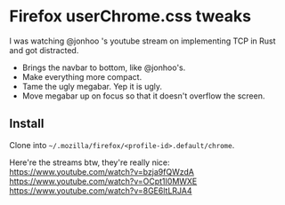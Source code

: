 # Firefox userChrome.css tweaks

I was watching @jonhoo 's youtube stream on implementing TCP in Rust and got
distracted.

* Brings the navbar to bottom, like @jonhoo's. 
* Make everything more compact.
* Tame the ugly megabar. Yep it is ugly.
* Move megabar up on focus so that it doesn't overflow the screen.

## Install

Clone into `~/.mozilla/firefox/<profile-id>.default/chrome`.

Here're the streams btw, they're really nice:
https://www.youtube.com/watch?v=bzja9fQWzdA
https://www.youtube.com/watch?v=OCpt1I0MWXE
https://www.youtube.com/watch?v=8GE6ltLRJA4
